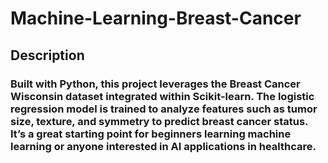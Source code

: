# Machine-Learning-Breast-Cancer
## Description
### Built with Python, this project leverages the Breast Cancer Wisconsin dataset integrated within Scikit-learn. The logistic regression model is trained to analyze features such as tumor size, texture, and symmetry to predict breast cancer status. It’s a great starting point for beginners learning machine learning or anyone interested in AI applications in healthcare.
